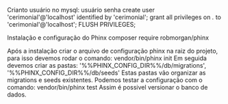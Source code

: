Crianto usuário no mysql:
                usuário                             senha
create user 'cerimonial'@'localhost' identified by 'cerimonial';
grant all privileges on *.* to 'cerimonial'@'localhost';
FLUSH PRIVILEGES;

Instalação e configuração do Phinx
composer require robmorgan/phinx

Após a instalação criar o arquivo de configuração phinx na raiz do projeto, para isso devemos rodar o comando: vendor/bin/phinx init
Em seguida devemos criar as pastas:
    '%%PHINX_CONFIG_DIR%%/db/migrations',
    '%%PHINX_CONFIG_DIR%%/db/seeds'
Estas pastas vão organizar as migrations e seeds existentes.
Podemos testar a configuração com o comando: vendor/bin/phinx test
Assim é possivel versionar o banco de dados. 


